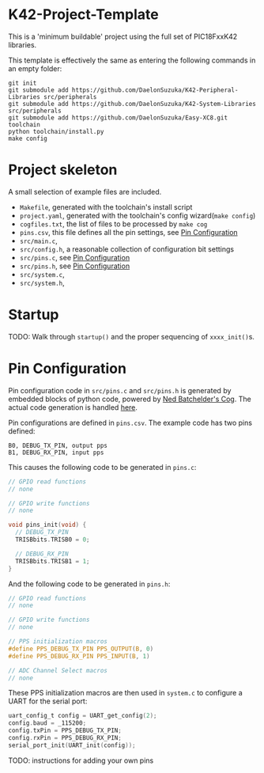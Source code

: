 # K42-Project-Template
This is a 'minimum buildable' project using the full set of PIC18FxxK42 libraries.

This template is effectively the same as entering the following commands in an empty folder:

```shell
git init
git submodule add https://github.com/DaelonSuzuka/K42-Peripheral-Libraries src/peripherals
git submodule add https://github.com/DaelonSuzuka/K42-System-Libraries src/peripherals
git submodule add https://github.com/DaelonSuzuka/Easy-XC8.git toolchain
python toolchain/install.py
make config
```

# Project skeleton
A small selection of example files are included. 

- `Makefile`, generated with the toolchain's install script
- `project.yaml`, generated with the toolchain's config wizard(`make config`)
- `cogfiles.txt`, the list of files to be processed by `make cog`
- `pins.csv`, this file defines all the pin settings, see [Pin Configuration](#-Pin-Configuration)
- `src/main.c`, 
- `src/config.h`, a reasonable collection of configuration bit settings
- `src/pins.c`, see [Pin Configuration](#-Pin-Configuration)
- `src/pins.h`, see [Pin Configuration](#-Pin-Configuration)
- `src/system.c`, 
- `src/system.h`, 

# Startup
TODO: Walk through `startup()` and the proper sequencing of `xxxx_init()`s.

# Pin Configuration
Pin configuration code in `src/pins.c` and `src/pins.h` is generated by embedded blocks of python code, powered by [Ned Batchelder's Cog](https://nedbatchelder.com/code/cog/). The actual code generation is handled [here](https://github.com/DaelonSuzuka/CodeGen/blob/master/codegen/pins.py).

Pin configurations are defined in `pins.csv`. The example code has two pins defined:

```
B0, DEBUG_TX_PIN, output pps
B1, DEBUG_RX_PIN, input pps
```

This causes the following code to be generated in `pins.c`:
```c
// GPIO read functions
// none

// GPIO write functions
// none

void pins_init(void) {
  // DEBUG_TX_PIN
  TRISBbits.TRISB0 = 0;

  // DEBUG_RX_PIN
  TRISBbits.TRISB1 = 1;
}
```
And the following code to be generated in `pins.h`:
```c
// GPIO read functions
// none

// GPIO write functions
// none

// PPS initialization macros
#define PPS_DEBUG_TX_PIN PPS_OUTPUT(B, 0)
#define PPS_DEBUG_RX_PIN PPS_INPUT(B, 1)

// ADC Channel Select macros
// none
```

These PPS initialization macros are then used in `system.c` to configure a UART for the serial port:
```c
uart_config_t config = UART_get_config(2);
config.baud = _115200;
config.txPin = PPS_DEBUG_TX_PIN;
config.rxPin = PPS_DEBUG_RX_PIN;
serial_port_init(UART_init(config));
```

TODO: instructions for adding your own pins